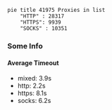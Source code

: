 
```mermaid
pie title 41975 Proxies in list
    "HTTP" : 28317
    "HTTPS": 9939
    "SOCKS" : 10351
```

### Some Info
#### Average Timeout

- mixed: 3.9s
- http: 2.2s
- https: 8.1s
- socks: 6.2s
